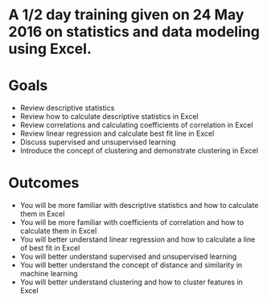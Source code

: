 # A 1/2 day training given on 24 May 2016 on statistics and data modeling using Excel.

# Goals
+ Review descriptive statistics
+ Review how to calculate descriptive statistics in Excel
+ Review correlations and calculating coefficients of correlation in Excel
+ Review linear regression and calculate best fit line in Excel
+ Discuss supervised and unsupervised learning
+ Introduce the concept of clustering and demonstrate clustering in Excel

# Outcomes
+ You will be more familiar with descriptive statistics and how to calculate them in Excel
+ You will be more familiar with coefficients of correlation and how to calculate them in Excel
+ You will better understand linear regression and how to calculate a line of best fit in Excel
+ You will better understand supervised and unsupervised learning
+ You will better understand the concept of distance and similarity in machine learning
+ You will better understand clustering and how to cluster features in Excel